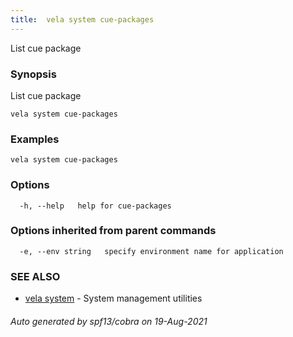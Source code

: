 ```yaml
---
title:  vela system cue-packages
---
```


List cue package

### Synopsis

List cue package

```
vela system cue-packages
```

### Examples

```
vela system cue-packages
```

### Options

```
  -h, --help   help for cue-packages
```

### Options inherited from parent commands

```
  -e, --env string   specify environment name for application
```

### SEE ALSO

* [vela system](vela_system)	 - System management utilities

###### Auto generated by spf13/cobra on 19-Aug-2021
